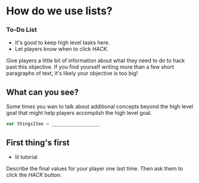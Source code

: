 # How do we use lists?

<div class="aside">
<h3>To-Do List</h3>
<ul>
  <li>It's good to keep high level tasks here.</li>
  <li>Let players know when to click <em>HACK</em>.</li>
</ul>
</div>

Give players a little bit of information about what they need to do to hack past this objective. If you find yourself writing more than a few short paragraphs of text, it's likely your objective is too big!

## What can you see?

Some times you wan to talk about additional concepts beyond the high level goal that might help players accomplish the high level goal.

```js
var thingsISee = __________________
```

## First thing's first

- lil tutorial

Describe the final values for your player one last time. Then ask them to click the _HACK_ button.
